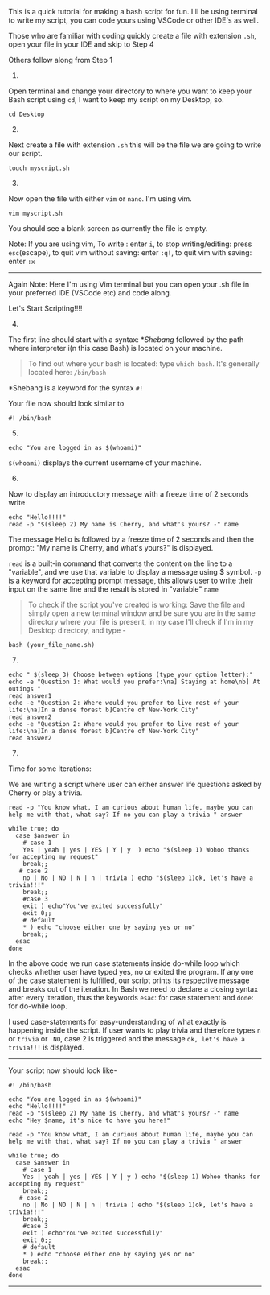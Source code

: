 This is a quick tutorial for making a bash script for fun.
I'll be using terminal to write my script, you can code yours using VSCode or other IDE's as well.

Those who are familiar with coding quickly create a file with extension `.sh`, open your file in your IDE and skip to Step 4

Others follow along from Step 1

1. 
Open terminal and change your directory to where you want to keep your Bash script using `cd`, I want to keep my script on my Desktop, so.

```
cd Desktop
```

2.
Next create a file with extension `.sh` this will be the file we are going to write our script.

```
touch myscript.sh
```

3.
Now open the file with either `vim` or `nano`. I'm using vim. 
```
vim myscript.sh
```
You should see a blank screen as currently the file is empty.

Note: If you are using vim, To write : enter `i`, to stop writing/editing: press `esc`(escape), to quit  vim without saving: enter `:q!`, to quit vim with saving: enter `:x`

----

Again Note: Here I'm using Vim terminal but you can open your .sh file in your preferred IDE (VSCode etc) and code along.

Let's Start Scripting!!!!

4. 
The first line should start with a syntax: **Shebang*  followed by the path where interpreter i(n this case Bash) is located on your machine.

> To find out where your bash is located: type `which bash`. It's generally located here: `/bin/bash`

*Shebang is a keyword for the syntax `#!`

Your file now should look similar to

```
#! /bin/bash
``` 

5.
```
echo "You are logged in as $(whoami)"
``` 
`$(whoami)` displays the current username of your machine.

6.
Now to display an introductory message with a freeze time of 2 seconds write

```
echo "Hello!!!!"
read -p "$(sleep 2) My name is Cherry, and what's yours? -" name
``` 
The message Hello is followed by a freeze time of 2 seconds and then the prompt: "My name is Cherry, and what's yours?" is displayed.

`read` is a built-in command that converts the content on the line to a "variable", and we use that variable to display a message using $ symbol.
`-p` is a keyword for accepting prompt message, this allows user to write their input on the same line and the result is stored in "variable" `name`

> To check if the script you've created is working: Save the file and simply open a new terminal window and be sure you are in the same directory where your file is present, in my case I'll check if I'm in my Desktop directory, and type -
```
bash (your_file_name.sh)
``` 

7. 

```
echo " $(sleep 3) Choose between options (type your option letter):"
echo -e "Question 1: What would you prefer:\na] Staying at home\nb] At outings "
read answer1
echo -e "Question 2: Where would you prefer to live rest of your life:\na]In a dense forest b]Centre of New-York City" 
read answer2
echo -e "Question 2: Where would you prefer to live rest of your life:\na]In a dense forest b]Centre of New-York City" 
read answer2
``` 

7. 
Time for some Iterations:

We are writing a script where user can either answer life questions asked by Cherry or play a trivia.
```
read -p "You know what, I am curious about human life, maybe you can help me with that, what say? If no you can play a trivia " answer

while true; do
  case $answer in
    # case 1 
    Yes | yeah | yes | YES | Y | y  ) echo "$(sleep 1) Wohoo thanks for accepting my request"
    break;;
   # case 2
    no | No | NO | N | n | trivia ) echo "$(sleep 1)ok, let's have a trivia!!!"
    break;;
    #case 3
    exit ) echo"You've exited successfully"
    exit 0;;
    # default
    * ) echo "choose either one by saying yes or no"
    break;;
  esac
done
``` 
In the above code we run case statements  inside do-while loop which checks whether user have typed yes, no or exited the program. 
If any one of the case statement is fulfilled, our script prints its respective message and breaks out of the iteration.
In Bash we need to declare a closing syntax after every iteration, thus the keywords `esac`: for case statement and `done`: for do-while loop.

I used case-statements for easy-understanding of what exactly is happening inside the script. If user wants to play trivia and therefore types `n` or `trivia` or ` NO`, case 2 is triggered and the message `ok, let's have a trivia!!!` is displayed.

-----
Your script now should look like-

```
#! /bin/bash

echo "You are logged in as $(whoami)"
echo "Hello!!!!"
read -p "$(sleep 2) My name is Cherry, and what's yours? -" name
echo "Hey $name, it's nice to have you here!"

read -p "You know what, I am curious about human life, maybe you can help me with that, what say? If no you can play a trivia " answer

while true; do
  case $answer in
    # case 1 
    Yes | yeah | yes | YES | Y | y ) echo "$(sleep 1) Wohoo thanks for accepting my request"
    break;;
   # case 2
    no | No | NO | N | n | trivia ) echo "$(sleep 1)ok, let's have a trivia!!!"
    break;;
    #case 3
    exit ) echo"You've exited successfully"
    exit 0;;
    # default
    * ) echo "choose either one by saying yes or no"
    break;;
  esac
done
``` 
-----

<!-- 8. Let's write code for if user decides to go with Cherry's request.


```
if[$answer =]
```  -->
